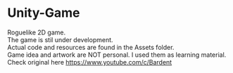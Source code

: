 # Unity-Game

Roguelike 2D game.  
The game is stil under development.   
Actual code and resources are found in the Assets folder.   
Game idea and artwork are NOT personal. I used them as learning material. Check original here https://www.youtube.com/c/Bardent

